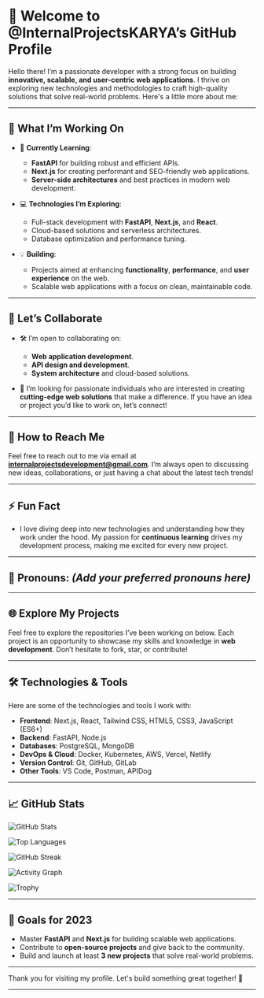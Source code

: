 # 👋 Welcome to @InternalProjectsKARYA’s GitHub Profile

Hello there! I’m a passionate developer with a strong focus on building **innovative, scalable, and user-centric web applications**. I thrive on exploring new technologies and methodologies to craft high-quality solutions that solve real-world problems. Here's a little more about me:

---

## 🚀 **What I’m Working On**
- 🌱 **Currently Learning**: 
  - **FastAPI** for building robust and efficient APIs.
  - **Next.js** for creating performant and SEO-friendly web applications.
  - **Server-side architectures** and best practices in modern web development.
  
- 💻 **Technologies I’m Exploring**:
  - Full-stack development with **FastAPI**, **Next.js**, and **React**.
  - Cloud-based solutions and serverless architectures.
  - Database optimization and performance tuning.

- 💡 **Building**:
  - Projects aimed at enhancing **functionality**, **performance**, and **user experience** on the web.
  - Scalable web applications with a focus on clean, maintainable code.

---

## 🤝 **Let’s Collaborate**
- 🛠️ I’m open to collaborating on:
  - **Web application development**.
  - **API design and development**.
  - **System architecture** and cloud-based solutions.
  
- 🚀 I’m looking for passionate individuals who are interested in creating **cutting-edge web solutions** that make a difference. If you have an idea or project you’d like to work on, let’s connect!

---

## 📧 **How to Reach Me**
Feel free to reach out to me via email at [**internalprojectsdevelopment@gmail.com**](mailto:internalprojectsdevelopment@gmail.com). I’m always open to discussing new ideas, collaborations, or just having a chat about the latest tech trends!

---

## ⚡ **Fun Fact**
- I love diving deep into new technologies and understanding how they work under the hood. My passion for **continuous learning** drives my development process, making me excited for every new project.

---

## 💬 **Pronouns**: *(Add your preferred pronouns here)*

---

## 🌐 **Explore My Projects**
Feel free to explore the repositories I’ve been working on below. Each project is an opportunity to showcase my skills and knowledge in **web development**. Don’t hesitate to fork, star, or contribute!

---

## 🛠️ **Technologies & Tools**
Here are some of the technologies and tools I work with:

- **Frontend**: Next.js, React, Tailwind CSS, HTML5, CSS3, JavaScript (ES6+)
- **Backend**: FastAPI, Node.js
- **Databases**: PostgreSQL, MongoDB
- **DevOps & Cloud**: Docker, Kubernetes, AWS, Vercel, Netlify
- **Version Control**: Git, GitHub, GitLab
- **Other Tools**: VS Code, Postman, APIDog

---

## 📈 **GitHub Stats**

![GitHub Stats](https://github-readme-stats.vercel.app/api?username=InternalProjectsKARYA&show_icons=true&theme=radical&count_private=true&include_all_commits=true)

![Top Languages](https://github-readme-stats.vercel.app/api/top-langs/?username=InternalProjectsKARYA&layout=compact&theme=radical&hide_border=true&count_private=true)

![GitHub Streak](https://streak-stats.demolab.com?user=InternalProjectsKARYA&theme=radical&hide_border=true)

![Activity Graph](https://github-readme-activity-graph.vercel.app/graph?username=InternalProjectsKARYA&theme=radical&hide_border=true)

![Trophy](https://github-profile-trophy.vercel.app/?username=InternalProjectsKARYA&theme=radical&no-frame=true)

---

## 🎯 **Goals for 2023**
- Master **FastAPI** and **Next.js** for building scalable web applications.
- Contribute to **open-source projects** and give back to the community.
- Build and launch at least **3 new projects** that solve real-world problems.

---

Thank you for visiting my profile. Let's build something great together! 🚀

---

<!---
InternalProjectsKARYA/InternalProjectsKARYA is a ✨ special ✨ repository because its `README.md` (this file) appears on your GitHub profile.
You can click the Preview link to take a look at your changes.

- 👋 Hi, I’m @InternalProjectsKARYA
- 👀 I’m interested in building/developing web applications
- 🌱 I’m currently learning FastAPI, Nextjs, Server
- 💞️ I’m looking to collaborate on developing web applications and solutions
- 📫 How to reach me internalprojectsdevelopment@gmail.com
- 😄 Pronouns: ...
- ⚡ Fun fact: ...

--->
